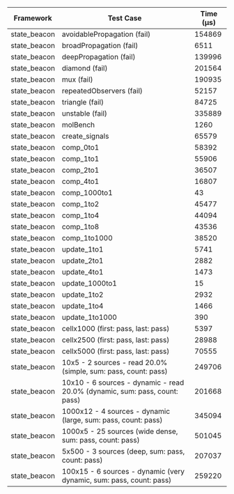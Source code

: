| Framework | Test Case | Time (μs) |
| --- | --- | --- |
| state_beacon | avoidablePropagation (fail) | 154869 |
| state_beacon | broadPropagation (fail) | 6511 |
| state_beacon | deepPropagation (fail) | 139996 |
| state_beacon | diamond (fail) | 201564 |
| state_beacon | mux (fail) | 190935 |
| state_beacon | repeatedObservers (fail) | 52157 |
| state_beacon | triangle (fail) | 84725 |
| state_beacon | unstable (fail) | 335889 |
| state_beacon | molBench | 1260 |
| state_beacon | create_signals | 65579 |
| state_beacon | comp_0to1 | 58392 |
| state_beacon | comp_1to1 | 55906 |
| state_beacon | comp_2to1 | 36507 |
| state_beacon | comp_4to1 | 16807 |
| state_beacon | comp_1000to1 | 43 |
| state_beacon | comp_1to2 | 45477 |
| state_beacon | comp_1to4 | 44094 |
| state_beacon | comp_1to8 | 43536 |
| state_beacon | comp_1to1000 | 38520 |
| state_beacon | update_1to1 | 5741 |
| state_beacon | update_2to1 | 2882 |
| state_beacon | update_4to1 | 1473 |
| state_beacon | update_1000to1 | 15 |
| state_beacon | update_1to2 | 2932 |
| state_beacon | update_1to4 | 1466 |
| state_beacon | update_1to1000 | 390 |
| state_beacon | cellx1000 (first: pass, last: pass) | 5397 |
| state_beacon | cellx2500 (first: pass, last: pass) | 28988 |
| state_beacon | cellx5000 (first: pass, last: pass) | 70555 |
| state_beacon | 10x5 - 2 sources - read 20.0% (simple, sum: pass, count: pass) | 249706 |
| state_beacon | 10x10 - 6 sources - dynamic - read 20.0% (dynamic, sum: pass, count: pass) | 201668 |
| state_beacon | 1000x12 - 4 sources - dynamic (large, sum: pass, count: pass) | 345094 |
| state_beacon | 1000x5 - 25 sources (wide dense, sum: pass, count: pass) | 501045 |
| state_beacon | 5x500 - 3 sources (deep, sum: pass, count: pass) | 207037 |
| state_beacon | 100x15 - 6 sources - dynamic (very dynamic, sum: pass, count: pass) | 259220 |
